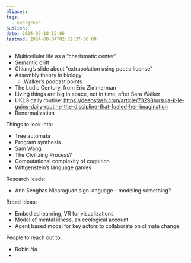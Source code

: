 ```yaml
---
aliases: 
tags:
  - evergreen
publish: 
date: 2024-06-18 15:06
lastmod: 2024-08-04T02:32:37-06:00
---
```

- Multicellular life as a “charismatic center”
- Semantic drift
- Chiang’s slide about “extrapolation using poetic license”
- Assembly theory in biology
	- Walker’s podcast points
- The Ludic Century, from Eric Zimmerman
- Living things are big in space, not in time, after Sara Walker
- UKLG daily routine: https://deepstash.com/article/73298/ursula-k-le-guins-daily-routine-the-discipline-that-fueled-her-imagination
- Renormalization

Things to look into:
- Tree automata
- Program synthesis
- Sam Wang
- The Civilizing Process?
- Computational complexity of cognition
- Wittgenstein’s language games

Research leads:
- Ann Senghas Nicaraguan sign language – modeling something?

Broad ideas:
- Embodied learning, VR for visualizations
- Model of mental illness, an ecological account
- Agent based model for key actors to collaborate on climate change

People to reach out to:
- Robin Na
- 